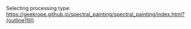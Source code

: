 Selecting processing type:
https://geekrope.github.io/spectral_painting/spectral_painting/index.html?{outline|fill}